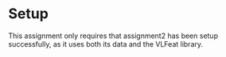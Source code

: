 Setup
=====

This assignment only requires that assignment2 has been setup successfully, as
it uses both its data and the VLFeat library.
